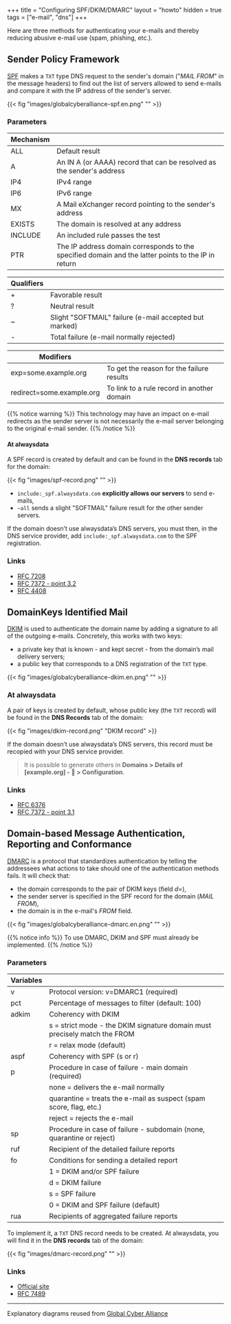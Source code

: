 +++
title = "Configuring SPF/DKIM/DMARC"
layout = "howto"
hidden = true
tags = ["e-mail", "dns"]
+++

Here are three methods for authenticating your e-mails and thereby reducing abusive e-mail use (spam, phishing, etc.).

## Sender Policy Framework

[SPF](https://en.wikipedia.org/wiki/Sender_Policy_Framework) makes a `TXT` type DNS request to the sender's domain ("*MAIL FROM*" in the message headers) to find out the list of servers allowed to send e-mails and compare it with the IP address of the sender's server.

{{< fig "images/globalcyberalliance-spf.en.png" "" >}}

### Parameters

|Mechanism||
|--- |--- |
|ALL|Default result|
|A|An IN A (or AAAA) record that can be resolved as the sender's address|
|IP4|IPv4 range|
|IP6|IPv6 range|
|MX|A Mail eXchanger record pointing to the sender's address|
|EXISTS|The domain is resolved at any address|
|INCLUDE|An included rule passes the test|
|PTR|The IP address domain corresponds to the specified domain and the latter points to the IP in return|

|Qualifiers||
|--- |--- |
|+|Favorable result|
|?|Neutral result|
|~|Slight "SOFTMAIL" failure (e-mail accepted but marked)|
|-|Total failure (e-mail normally rejected)|

|Modifiers||
|--- |--- |
|exp=some.example.org|To get the reason for the failure results|
|redirect=some.example.org|To link to a rule record in another domain|

{{% notice warning %}}
This technology may have an impact on e-mail redirects as the sender server is not necessarily the e-mail server belonging to the original e-mail sender.
{{% /notice %}}

#### At alwaysdata

A SPF record is created by default and can be found in the **DNS records** tab for the domain:

{{< fig "images/spf-record.png" "" >}}

- `include:_spf.alwaysdata.com` **explicitly allows our servers** to send e-mails,
- `~all` sends a slight "SOFTMAIL" failure result for the other sender servers.

 If the domain doesn’t use alwaysdata’s DNS servers, you must then, in the DNS service provider, add `include:_spf.alwaysdata.com` to the SPF registration.

### Links

- [RFC 7208](https://tools.ietf.org/html/rfc7208)
- [RFC 7372 - point 3.2](https://tools.ietf.org/html/rfc7372)
- [RFC 4408](https://tools.ietf.org/html/rfc4408)

## DomainKeys Identified Mail

[DKIM](https://en.wikipedia.org/wiki/DomainKeys_Identified_Mail) is used to authenticate the domain name by adding a signature to all of the outgoing e-mails. Concretely, this works with two keys:

- a private key that is known - and kept secret - from the domain’s mail delivery servers;
- a public key that corresponds to a DNS registration of the `TXT` type.

{{< fig "images/globalcyberalliance-dkim.en.png" "" >}}

### At alwaysdata

A pair of keys is created by default, whose public key (the `TXT` record) will be found in the **DNS Records** tab of the domain:

{{< fig "images/dkim-record.png" "DKIM record" >}}

If the domain doesn’t use alwaysdata’s DNS servers, this record must be recopied with your DNS service provider.

> It is possible to generate others in **Domains > Details of [example.org] - 🔎 > Configuration**.


### Links

- [RFC 6376](https://tools.ietf.org/html/rfc6376)
- [RFC 7372 - point 3.1](https://tools.ietf.org/html/rfc7372)

## Domain-based Message Authentication, Reporting and Conformance

[DMARC](https://en.wikipedia.org/wiki/DMARC) is a protocol that standardizes authentication by telling the addressees what actions to take should one of the authentication methods fails. It will check that:

- the domain corresponds to the pair of DKIM keys (field *d=*),
- the sender server is specified in the SPF record for the domain (*MAIL FROM*),
- the domain is in the e-mail's *FROM* field.

{{< fig "images/globalcyberalliance-dmarc.en.png" "" >}}

{{% notice info %}}
To use DMARC, DKIM and SPF must already be implemented.
{{% /notice %}}

### Parameters

|Variables||
|--- |--- |
|v|Protocol version: v=DMARC1 (required)|
|pct|Percentage of messages to filter (default: 100)|
|adkim|Coherency with DKIM|
||s = strict mode - the DKIM signature domain must precisely match the FROM|
||r = relax mode (default)|
|aspf|Coherency with SPF (s or r)|
|p|Procedure in case of failure - main domain (required)|
||none = delivers the e-mail normally|
||quarantine = treats the e-mail as suspect (spam score, flag, etc.)|
||reject = rejects the e-mail|
|sp|Procedure in case of failure - subdomain (none, quarantine or reject)|
|ruf|Recipient of the detailed failure reports|
|fo|Conditions for sending a detailed report|
||1 = DKIM and/or SPF failure|
||d = DKIM failure|
||s = SPF failure|
||0 = DKIM and SPF failure (default)|
|rua|Recipients of aggregated failure reports|

To implement it, a `TXT` DNS record needs to be created. At alwaysdata, you will find it in the **DNS records** tab of the domain:

{{< fig "images/dmarc-record.png" "" >}}

### Links

- [Official site](https://dmarc.org/)
- [RFC 7489](https://tools.ietf.org/html/rfc7489)

---

Explanatory diagrams reused from [Global Cyber Alliance](https://dmarc.globalcyberalliance.org/)
